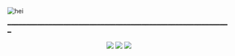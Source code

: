 <img src="https://cdn.discordapp.com/attachments/919638135183400960/931616735398879232/hayatsz_oyuncu_banner.jpg" alt="hei"/>

━━━━━━━━━━━━━━━━━━━━━━━━━━━━━━━━━━━━━━━━━━━━━━━━━━━━━━━━━━━━

<p align="center">
 <a href="https://discord.com/users/919634644125761646"><img src="https://img.shields.io/badge/HAYATSIZ OYUNCU%20-7289DA.svg?&style=for-the-badge&logo=discord&logoColor=white"></a>
     <a href="https://www.instagram.com/Hayatsiz_Oyuncu/" target"blank_"><img src="https://img.shields.io/badge/INSTAGRAM%20-DC3175.svg?&style=for-the-badge&logo=instagram&logoColor=white"></a>
<a href="https://discord.gg/nMHRsz84r7"><img src="https://img.shields.io/badge/Λlpha%20-7289DA.svg?&style=for-the-badge&logo=discord&logoColor=white"></a>
